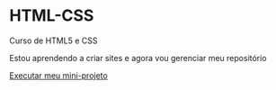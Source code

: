 # HTML-CSS
 Curso de HTML5 e CSS

 Estou aprendendo a criar sites e agora vou gerenciar meu repositório

 <a href="https://deywsonsilva.github.io/HTML-CSS/Desafios/Desafio-10/android">Executar meu mini-projeto</a>

